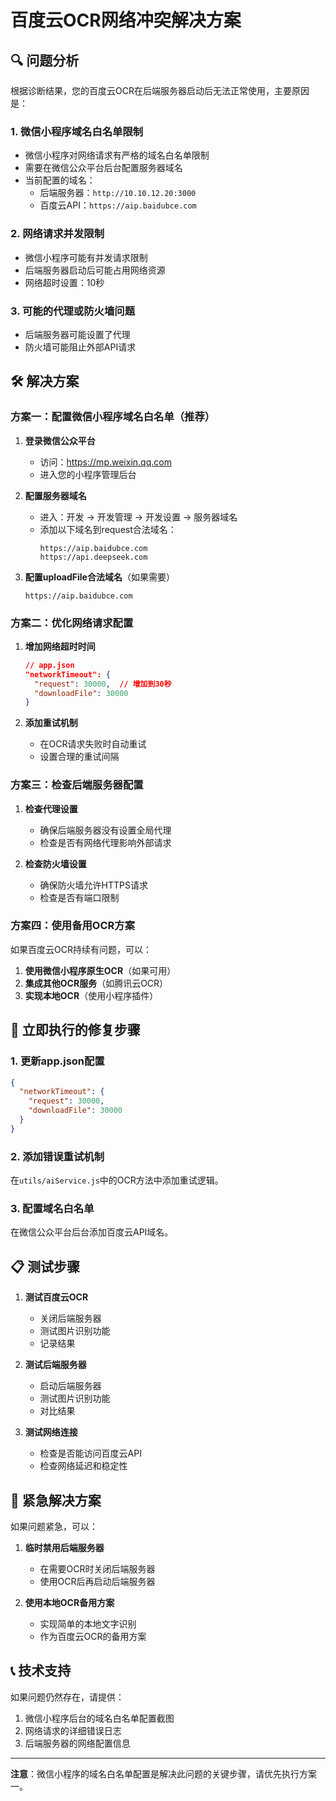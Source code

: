 # 百度云OCR网络冲突解决方案

## 🔍 问题分析

根据诊断结果，您的百度云OCR在后端服务器启动后无法正常使用，主要原因是：

### 1. **微信小程序域名白名单限制**
- 微信小程序对网络请求有严格的域名白名单限制
- 需要在微信公众平台后台配置服务器域名
- 当前配置的域名：
  - 后端服务器：`http://10.10.12.20:3000`
  - 百度云API：`https://aip.baidubce.com`

### 2. **网络请求并发限制**
- 微信小程序可能有并发请求限制
- 后端服务器启动后可能占用网络资源
- 网络超时设置：10秒

### 3. **可能的代理或防火墙问题**
- 后端服务器可能设置了代理
- 防火墙可能阻止外部API请求

## 🛠️ 解决方案

### 方案一：配置微信小程序域名白名单（推荐）

1. **登录微信公众平台**
   - 访问：https://mp.weixin.qq.com
   - 进入您的小程序管理后台

2. **配置服务器域名**
   - 进入：开发 → 开发管理 → 开发设置 → 服务器域名
   - 添加以下域名到request合法域名：
     ```
     https://aip.baidubce.com
     https://api.deepseek.com
     ```

3. **配置uploadFile合法域名**（如果需要）
   ```
   https://aip.baidubce.com
   ```

### 方案二：优化网络请求配置

1. **增加网络超时时间**
   ```json
   // app.json
   "networkTimeout": {
     "request": 30000,  // 增加到30秒
     "downloadFile": 30000
   }
   ```

2. **添加重试机制**
   - 在OCR请求失败时自动重试
   - 设置合理的重试间隔

### 方案三：检查后端服务器配置

1. **检查代理设置**
   - 确保后端服务器没有设置全局代理
   - 检查是否有网络代理影响外部请求

2. **检查防火墙设置**
   - 确保防火墙允许HTTPS请求
   - 检查是否有端口限制

### 方案四：使用备用OCR方案

如果百度云OCR持续有问题，可以：

1. **使用微信小程序原生OCR**（如果可用）
2. **集成其他OCR服务**（如腾讯云OCR）
3. **实现本地OCR**（使用小程序插件）

## 🔧 立即执行的修复步骤

### 1. 更新app.json配置
```json
{
  "networkTimeout": {
    "request": 30000,
    "downloadFile": 30000
  }
}
```

### 2. 添加错误重试机制
在`utils/aiService.js`中的OCR方法中添加重试逻辑。

### 3. 配置域名白名单
在微信公众平台后台添加百度云API域名。

## 📋 测试步骤

1. **测试百度云OCR**
   - 关闭后端服务器
   - 测试图片识别功能
   - 记录结果

2. **测试后端服务器**
   - 启动后端服务器
   - 测试图片识别功能
   - 对比结果

3. **测试网络连接**
   - 检查是否能访问百度云API
   - 检查网络延迟和稳定性

## 🚨 紧急解决方案

如果问题紧急，可以：

1. **临时禁用后端服务器**
   - 在需要OCR时关闭后端服务器
   - 使用OCR后再启动后端服务器

2. **使用本地OCR备用方案**
   - 实现简单的本地文字识别
   - 作为百度云OCR的备用方案

## 📞 技术支持

如果问题仍然存在，请提供：
1. 微信小程序后台的域名白名单配置截图
2. 网络请求的详细错误日志
3. 后端服务器的网络配置信息

---

**注意**：微信小程序的域名白名单配置是解决此问题的关键步骤，请优先执行方案一。
